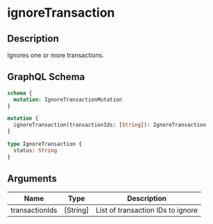 # ignoreTransaction

## Description
Ignores one or more transactions.

## GraphQL Schema
```graphql
schema {
  mutation: IgnoreTransactionMutation
}

mutation {
  ignoreTransaction(transactionIds: [String]): IgnoreTransaction
}

type IgnoreTransaction {
  status: String
}
```

## Arguments
| Name | Type | Description |
|------|------|-------------|
| transactionIds | [String] | List of transaction IDs to ignore |